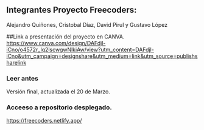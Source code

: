 ## Integrantes Proyecto Freecoders:
Alejandro Quiñones, Cristobal Díaz, David Pirul y Gustavo López

##Link a presentación del proyecto en CANVA.
https://www.canva.com/design/DAFdjl-iCno/o4572r_lq2lscwgwNlkiAw/view?utm_content=DAFdjl-iCno&utm_campaign=designshare&utm_medium=link&utm_source=publishsharelink

### Leer antes
Versión final, actualizada el 20 de Marzo.

### Acceeso a repositorio desplegado.

https://freecoders.netlify.app/
